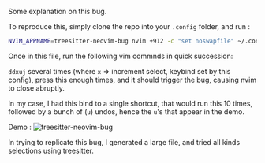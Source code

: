 Some explanation on this bug.

To reproduce this, simply clone the repo into your `.config` folder, and run :

```bash
NVIM_APPNAME=treesitter-neovim-bug nvim +912 -c "set noswapfile" ~/.config/treesitter-neovim-bug/test.lua
```


Once in this file, run the following vim commnds in quick succession: 

`ddxuj` several times (where `x` => increment select, keybind set by this config), press this enough times, and it should trigger the bug, causing nvim to close abruptly.

In my case, I had this bind to a single shortcut, that would run this 10 times, followed by a bunch of (`u`) undos, hence the `u`'s that appear in the demo.

Demo :
![treesitter-neovim-bug](https://github.com/user-attachments/assets/e2196183-0675-4ec9-9d78-b99e67e4e33a)


In trying to replicate this bug, I generated a large file, and tried all kinds selections using treesitter.
